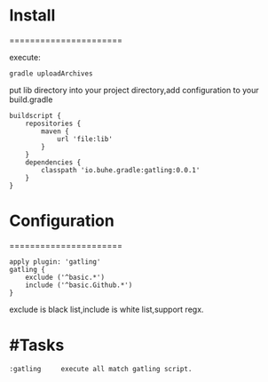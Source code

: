 # Install
======================

execute:

	gradle uploadArchives

put lib directory into your project directory,add configuration to your build.gradle

	buildscript {
	    repositories {
	        maven {
	            url 'file:lib'
	        }
	    }
	    dependencies {
	        classpath 'io.buhe.gradle:gatling:0.0.1'
	    }
	}

# Configuration
======================

	apply plugin: 'gatling'
    gatling {
        exclude ('^basic.*')
        include ('^basic.Github.*')
    }


exclude is black list,include is white list,support regx.

#Tasks
======================

	:gatling     execute all match gatling script.